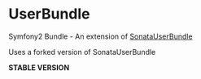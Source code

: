 UserBundle
==========

Symfony2 Bundle - An extension of [SonataUserBundle](https://github.com/sonata-project/SonataUserBundle "SonataUserBundle")

Uses a forked version of SonataUserBundle

**STABLE VERSION**
